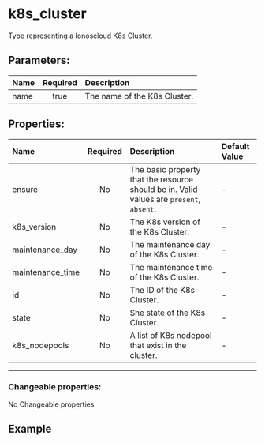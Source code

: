 # k8s_cluster

Type representing a Ionoscloud K8s Cluster.

## Parameters:

| Name | Required | Description |
| :--- | :-: | :--- |
| name | true | The name of the K8s Cluster.   |

## Properties:

| Name | Required | Description | Default Value |
| :--- | :-: | :--- | :--- |
| ensure | No | The basic property that the resource should be in.  Valid values are `present`, `absent`.  | - |
| k8s_version | No | The K8s version of the K8s Cluster.   | - |
| maintenance_day | No | The maintenance day of the K8s Cluster.   | - |
| maintenance_time | No | The maintenance time of the K8s Cluster.   | - |
| id | No | The ID of the K8s Cluster.   | - |
| state | No | She state of the K8s Cluster.   | - |
| k8s_nodepools | No | A list of K8s nodepool that exist in the cluster.   | - |
***


### Changeable properties:

No Changeable properties


## Example

```text

```
